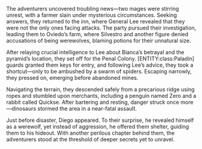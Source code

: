 <p>The adventurers uncovered troubling news—two mages were stirring unrest, with a farmer slain under mysterious circumstances. Seeking answers, they returned to the inn, where General Lee revealed that they were not the only ones facing attacks. The party pursued their investigation, leading them to Oviedo’s farm, where Silvestro and another figure denied accusations of being werewolves, blaming potions for their unnatural size.</p>

<p>After relaying crucial intelligence to Lee about Bianca’s betrayal and the pyramid’s location, they set off for the Penal Colony. [ENTITY:class:Paladin] guards granted them keys for entry, and following Lee’s advice, they took a shortcut—only to be ambushed by a swarm of spiders. Escaping narrowly, they pressed on, emerging before abandoned mines.</p>

<p>Navigating the terrain, they descended safely from a precarious ridge using ropes and stumbled upon merchants, including a penguin named Zero and a rabbit called Quickse. After bartering and resting, danger struck once more—dinosaurs stormed the area in a near-fatal assault.</p>

<p>Just before disaster, Diego appeared. To their surprise, he revealed himself as a werewolf, yet instead of aggression, he offered them shelter, guiding them to his hideout. With another perilous chapter behind them, the adventurers stood at the threshold of deeper secrets yet to unravel.</p>
